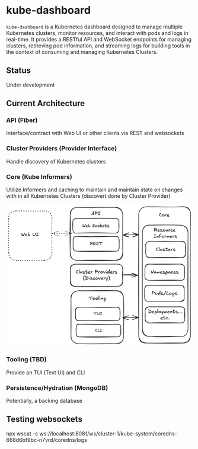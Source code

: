 # kube-dashboard

`kube-dashboard` is a Kubernetes dashboard designed to manage multiple Kubernetes clusters, monitor resources, and interact with pods and logs in real-time. It provides a RESTful API and WebSocket endpoints for managing clusters, retrieving pod information, and streaming logs for building tools in the context of consuming and managing Kubernetes Clusters.

## Status

Under development

## Current Architecture

### API (Fiber)

Interface/contract with Web UI or other clients via REST and websockets

### Cluster Providers (Provider Interface)

Handle discovery of Kubernetes clusters

### Core (Kube Informers)

Utilize Informers and caching to maintain and maintain state on changes with in all Kubernetes Clusters (discovert done by Cluster Provider)

![architecture](./architecture.png)

### Tooling (TBD)

Provide an TUI (Text UI) and CLI

### Persistence/Hydration (MongoDB)

Potentially, a backing database

## Testing websockets

npx wscat  -c ws://localhost:8081/ws/cluster-1/kube-system/coredns-668d6bf9bc-n7vrd/coredns/logs